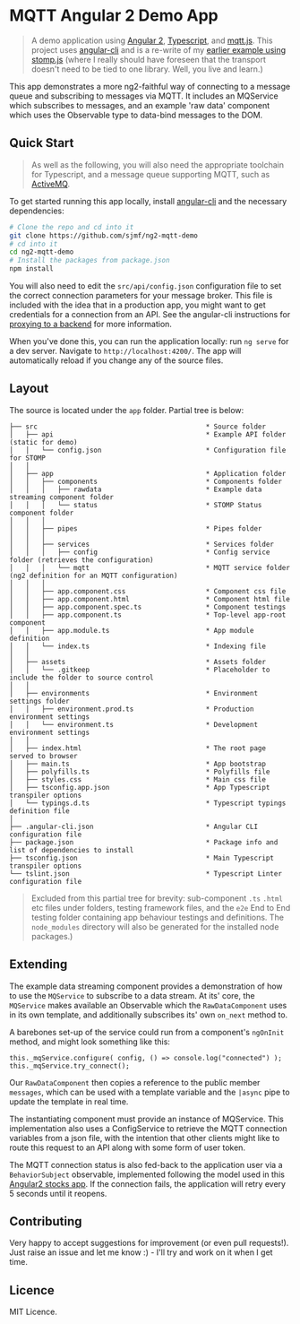 # MQTT Angular 2 Demo App

> A demo application using [Angular 2](https://github.com/angular/angular),
[Typescript](https://github.com/Microsoft/TypeScript), and 
[mqtt.js](https://github.com/mqttjs/MQTT.js). This project uses 
[angular-cli](https://github.com/angular/angular-cli) 
and is a re-write of my [earlier example using stomp.js](https://github.com/sjmf/ng2-stompjs-demo)
(where I really should have foreseen that the transport doesn't need to 
be tied to one library. Well, you live and learn.)

This app demonstrates a more ng2-faithful way of connecting to a message 
queue and subscribing to messages via MQTT. It includes an MQService 
which subscribes to messages, and an example 'raw data' component which 
uses the Observable type to data-bind messages to the DOM.


## Quick Start 

> As well as the following, you will also need the appropriate toolchain for 
> Typescript, and a message queue supporting MQTT, such as [ActiveMQ](http://activemq.apache.org/).

To get started running this app locally, install [angular-cli](https://github.com/angular/angular-cli) 
and the necessary dependencies:

```bash
# Clone the repo and cd into it
git clone https://github.com/sjmf/ng2-mqtt-demo
# cd into it
cd ng2-mqtt-demo
# Install the packages from package.json
npm install
```

You will also need to edit the `src/api/config.json` configuration 
file to set the correct connection parameters for your message broker. 
This file is included with the idea that in a production app, you might 
want to get credentials for a connection from an API. See the 
angular-cli instructions for [proxying to a backend](https://github.com/angular/angular-cli#proxy-to-backend)
for more information. 

When you've done this, you can run the application locally: run `ng serve` 
for a dev server. Navigate to `http://localhost:4200/`. The app will 
automatically reload if you change any of the source files.


## Layout

The source is located under the `app` folder. Partial tree is below:

```
├── src                                          * Source folder
│   ├── api                                      * Example API folder (static for demo)
│   │   └── config.json                          * Configuration file for STOMP
│   │
│   ├── app                                      * Application folder
│   │   ├── components                           * Components folder
│   │   │   ├── rawdata                          * Example data streaming component folder
│   │   │   └── status                           * STOMP Status component folder
│   │   │
│   │   ├── pipes                                * Pipes folder
│   │   │
│   │   ├── services                             * Services folder
│   │   │   ├── config                           * Config service folder (retrieves the configuration)
│   │   │   └── mqtt                             * MQTT service folder (ng2 definition for an MQTT configuration)
│   │   │
│   │   ├── app.component.css                    * Component css file
│   │   ├── app.component.html                   * Component html file
│   │   ├── app.component.spec.ts                * Component testings
│   │   ├── app.component.ts                     * Top-level app-root component
│   │   ├── app.module.ts                        * App module definition
│   │   └── index.ts                             * Indexing file
│   │
│   ├── assets                                   * Assets folder
│   │   └── .gitkeep                             * Placeholder to include the folder to source control
│   │
│   ├── environments                             * Environment settings folder
│   │   ├── environment.prod.ts                  * Production environment settings
│   │   └── environment.ts                       * Development environment settings
│   │
│   ├── index.html                               * The root page served to browser
│   ├── main.ts                                  * App bootstrap
│   ├── polyfills.ts                             * Polyfills file
│   ├── styles.css                               * Main css file
│   ├── tsconfig.app.json                        * App Typescript transpiler options
│   └── typings.d.ts                             * Typescript typings definition file
│
├── .angular-cli.json                            * Angular CLI configuration file
├── package.json                                 * Package info and list of dependencies to install
├── tsconfig.json                                * Main Typescript transpiler options
└── tslint.json                                  * Typescript Linter configuration file
```

> Excluded from this partial tree for brevity: sub-component `.ts` `.html` etc 
files under folders, testing framework files, and the `e2e` End to End testing 
folder containing app behaviour testings and definitions. The `node_modules` 
directory will also be generated for the installed node packages.)


## Extending

The example data streaming component provides a demonstration of how to use the
`MQService` to subscribe to a data stream. At its' core, the `MQService` makes
available an Observable which the `RawDataComponent` uses in its own template, 
and additionally subscribes its' own `on_next` method to.

A barebones set-up of the service could run from a component's `ngOnInit`
method, and might look something like this:
```
this._mqService.configure( config, () => console.log("connected") );
this._mqService.try_connect();
```

Our `RawDataComponent` then copies a reference to the public member `messages`,
which can be used with a template variable and the `|async` pipe to update the
template in real time.

The instantiating component must provide an instance of MQService. This
implementation also uses a ConfigService to retrieve the MQTT connection
variables from a json file, with the intention that other clients might like to
route this request to an API along with some form of user token.

The MQTT connection status is also fed-back to the application user via a
`BehaviorSubject` observable, implemented following the model used in 
this [Angular2 stocks app](https://github.com/jeffbcross/aim). If the connection
fails, the application will retry every 5 seconds until it reopens.


## Contributing

Very happy to accept suggestions for improvement (or even pull requests!). 
Just raise an issue and let me know :) - I'll try and work on it when I
get time.

## Licence

MIT Licence.

